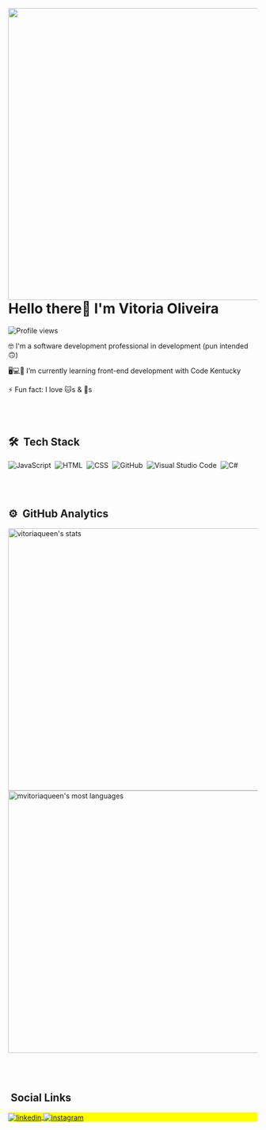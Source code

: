<img align="right" height="590em" src="https://raw.githubusercontent.com/gist/VitoriaQueen/a5e43d0418ed88764e76f2fc9995846d/raw/130075fc29b79a15d186ac08bd60dbe5fe9e0eed/githubcard.svg"/>
<h1 align="left">Hello there👋 I'm Vitoria Oliveira</h1>
<p align="left"> <img src="https://komarev.com/ghpvc/?username=VitoriaQueen&color=green" alt="Profile views" /> </p>


<!--
**VitoriaQueen/VitoriaQueen** is a ✨ _special_ ✨ repository because its `README.md` (this file) appears on your GitHub profile.

Here are some ideas to get you started:-->

🤓 I'm a software development professional in development (pun intended 🙃)

🖥️💻📱 I’m currently learning front-end development with Code Kentucky

⚡ Fun fact: I love 🐱s & 🐶s 

<br><br>

## 🛠 &nbsp;Tech Stack

![JavaScript](https://img.shields.io/badge/-JavaScript-05122A?style=flat&logo=javascript)&nbsp;
![HTML](https://img.shields.io/badge/-HTML-05122A?style=flat&logo=HTML5)&nbsp;
![CSS](https://img.shields.io/badge/-CSS-05122A?style=flat&logo=CSS3&logoColor=1572B6)&nbsp;
![GitHub](https://img.shields.io/badge/-GitHub-05122A?style=flat&logo=github)&nbsp;
![Visual Studio Code](https://img.shields.io/badge/-Visual%20Studio%20Code-05122A?style=flat&logo=visual-studio-code&logoColor=007ACC)&nbsp;
![C#](https://img.shields.io/badge/C%23-.NET-navy)&nbsp;

<br><br>

## ⚙️ &nbsp;GitHub Analytics

<p align="left">
<img width="530em" src="https://github-readme-stats.vercel.app/api?username=vitoriaqueen&show_icons=true&theme=vision-friendly-dark" alt="vitoriaqueen's stats"/>
<img width="530em" src="https://github-readme-stats.vercel.app/api/top-langs/?username=vitoriaqueen&layout=compact&theme=vision-friendly-dark" alt="mvitoriaqueen's most languages"/>
</p>
<br><br>

## &nbsp;Social Links

<p align="left" style="background:yellow">

<a href="https://www.linkedin.com/in/vitoria-oliveira-97a128209/" target="_blank">
  <img align="center" src="https://img.shields.io/badge/-Vitoria Oliveira-05122A?style=flat&logo=linkedin" alt="linkedin"/>
</a>
<a href="https://www.instagram.com/vitoria_licia1/" target="_blank">
 <img align="center" src="https://img.shields.io/badge/-Vitoria_Licia1-05122A?style=flat&logo=instagram" alt="instagram"/>
</a>


